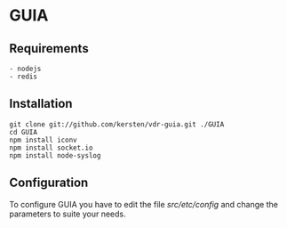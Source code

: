 # GUIA

## Requirements

	- nodejs
	- redis

## Installation
    git clone git://github.com/kersten/vdr-guia.git ./GUIA
    cd GUIA
    npm install iconv
    npm install socket.io
    npm install node-syslog

## Configuration

To configure GUIA you have to edit the file _src/etc/config_ and change
the parameters to suite your needs.